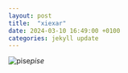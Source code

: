 ```yaml
---
layout: post
title:  "xiexar"
date: 2024-03-10 16:49:00 +0100
categories: jekyll update
---
```





![pise]()*pise*&nbsp;



[jekyll-docs]: https://jekyllrb.com/docs/home
[jekyll-gh]:   https://github.com/jekyll/jekyll
[jekyll-talk]: https://talk.jekyllrb.com/
